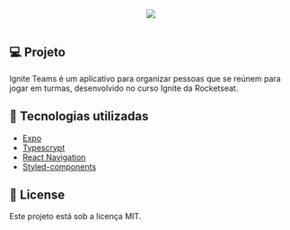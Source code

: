 <div align="center">
   <img src="./gif/igniteteams.gif"/>
</div>

</br>

## 💻 Projeto

Ignite Teams é um aplicativo para organizar pessoas que se reúnem para jogar em turmas, desenvolvido no curso Ignite da Rocketseat.

## 🚀 Tecnologias utilizadas

- [Expo](https://docs.expo.dev)
- [Typescrypt](https://www.typescriptlang.org)
- [React Navigation](https://reactnavigation.org)
- [Styled-components](https://styled-components.com)

## 📄 License

Este projeto está sob a licença MIT.
